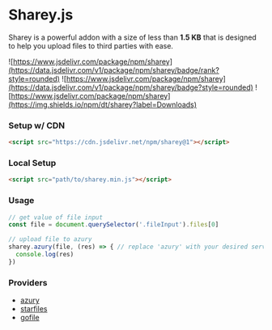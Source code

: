 # Sharey.js

Sharey is a powerful addon with a size of less than **1.5 KB** that is designed to help you upload files to third parties with ease.

![https://www.jsdelivr.com/package/npm/sharey](https://data.jsdelivr.com/v1/package/npm/sharey/badge/rank?style=rounded) ![https://www.jsdelivr.com/package/npm/sharey](https://data.jsdelivr.com/v1/package/npm/sharey/badge?style=rounded) ![https://www.jsdelivr.com/package/npm/sharey](https://img.shields.io/npm/dt/sharey?label=Downloads)

### Setup w/ CDN
```HTML
<script src="https://cdn.jsdelivr.net/npm/sharey@1"></script>
```

### Local Setup
```HTML
<script src="path/to/sharey.min.js"></script>
```

### Usage
```JavaScript
// get value of file input
const file = document.querySelector('.fileInput').files[0]

// upload file to azury
sharey.azury(file, (res) => { // replace 'azury' with your desired service
  console.log(res)
})
```

### Providers
- [azury](https://azury.gg)
- [starfiles](https://starfiles.co)
- [gofile](https://gofile.io)
